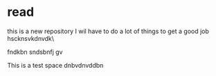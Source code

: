 # read


this is a new repository
I wil have to do a lot of things to get a good job
hscknsvkdnvdk\


fndkbn
sndsbnfj gv

This is a test space
dnbvdnvddbn 
